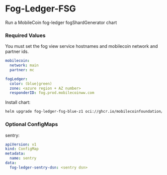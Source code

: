 # Fog-Ledger-FSG

Run a MobileCoin fog-ledger fogShardGenerator chart

### Required Values

You must set the fog view service hostnames and mobilecoin network and partner ids.

```yaml
mobilecoin:
  network: main
  partner: mc

fogLedger:
  color: (blue|green)
  zone: <azure region + AZ number>
  responderID: fog.prod.mobilecoinww.com
```

Install chart:

```bash
helm upgrade fog-ledger-fsg-blue-z1 oci://ghcr.io/mobilecoinfoundation/charts/fog-ledger-fsg -i -f values.yaml
```

### Optional ConfigMaps

sentry:

```yaml
apiVersion: v1
kind: ConfigMap
metadata:
  name: sentry
data:
  fog-ledger-sentry-dsn: <sentry dsn>
```

